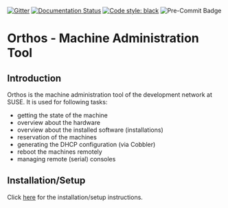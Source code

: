 [![Gitter](https://badges.gitter.im/orthos2/community.svg)](https://gitter.im/orthos2/community?utm_source=badge&utm_medium=badge&utm_campaign=pr-badge)
[![Documentation Status](https://readthedocs.org/projects/orthos2/badge/?version=latest)](https://orthos2.readthedocs.io/en/latest/?badge=latest)
[![Code style: black](https://img.shields.io/badge/code%20style-black-000000.svg)](https://github.com/psf/black)
![Pre-Commit Badge](https://img.shields.io/badge/pre--commit-enabled-brightgreen?logo=pre-commit&logoColor=white)

# Orthos - Machine Administration Tool

## Introduction

Orthos is the machine administration tool of the development network at SUSE. It is used for following tasks:

* getting the state of the machine
* overview about the hardware
* overview about the installed software (installations)
* reservation of the machines
* generating the DHCP configuration (via Cobbler)
* reboot the machines remotely
* managing remote (serial) consoles

## Installation/Setup

Click [here](https://orthos2.readthedocs.io/en/latest/adminguide/setup.html) for the installation/setup instructions.
